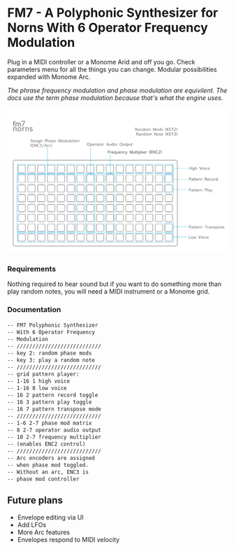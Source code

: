 # FM7 - A Polyphonic Synthesizer for Norns With 6 Operator Frequency Modulation

Plug in a MIDI controller or a Monome Arid and off you go. Check parameters menu for all the things you can change. Modular possibilities expanded with Monome Arc. 

*The phrase frequency modulation and phase modulation are equivilent. The docs use the term phase modulation because that's what the engine uses.*

![docs](docs/grid-UI.png)

### Requirements

Nothing required to hear sound but if you want to do something more than play random notes, you will need a MIDI instrument or a Monome grid.

### Documentation
```
-- FM7 Polyphonic Synthesizer
-- With 6 Operator Frequency 
-- Modulation
-- ///////////////////////////
-- key 2: random phase mods
-- key 3: play a random note
-- ///////////////////////////
-- grid pattern player:
-- 1-16 1 high voice
-- 1-16 8 low voice
-- 16 2 pattern record toggle
-- 16 3 pattern play toggle
-- 16 7 pattern transpose mode
-- ///////////////////////////
-- 1-6 2-7 phase mod matrix
-- 8 2-7 operator audio output
-- 10 2-7 frequency multiplier
-- (enables ENC2 control)
-- ///////////////////////////
-- Arc encoders are assigned 
-- when phase mod toggled.
-- Without an arc, ENC3 is 
-- phase mod controller

```

## Future plans

* Envelope editing via UI
* Add LFOs
* More Arc features
* Envelopes respond to MIDI velocity
